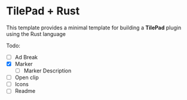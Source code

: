 # TilePad + Rust

This template provides a minimal template for building a **TilePad** plugin using the Rust language 


Todo: 
- [ ] Ad Break 
- [x] Marker 
  - [ ] Marker Description
- [ ] Open clip
- [ ] Icons
- [ ] Readme
